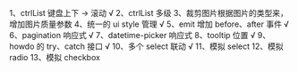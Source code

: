 1、ctrlList 键盘上下 -> 滚动 √
2、ctrlList 多级 
3、裁剪图片根据图片的类型来，增加图片质量参数
4、统一的 ui style 管理 √
5、emit 增加 before、after 事件 √
6、pagination 响应式 √
7、datetime-picker 响应式
8、tooltip 位置 √
9、howdo 的 try、catch 接口 √
10、多个 select 联动 √
11、模拟 select
12、模拟 radio
13、模拟 checkbox
